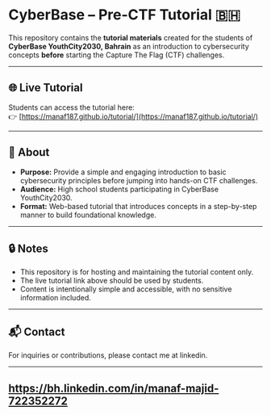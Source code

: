 # CyberBase – Pre-CTF Tutorial 🇧🇭

This repository contains the **tutorial materials** created for the students of **CyberBase YouthCity2030, Bahrain** as an introduction to cybersecurity concepts **before** starting the Capture The Flag (CTF) challenges.

---

## 🌐 Live Tutorial

Students can access the tutorial here:  
👉 [https://manaf187.github.io/tutorial/](https://manaf187.github.io/tutorial/)

---

## 📝 About

- **Purpose:** Provide a simple and engaging introduction to basic cybersecurity principles before jumping into hands-on CTF challenges.  
- **Audience:** High school students participating in CyberBase YouthCity2030.  
- **Format:** Web-based tutorial that introduces concepts in a step-by-step manner to build foundational knowledge.  

---

## 🔒 Notes

- This repository is for hosting and maintaining the tutorial content only.  
- The live tutorial link above should be used by students.  
- Content is intentionally simple and accessible, with no sensitive information included.

---

## 📬 Contact

For inquiries or contributions, please contact me at linkedin.

---
https://bh.linkedin.com/in/manaf-majid-722352272
---
